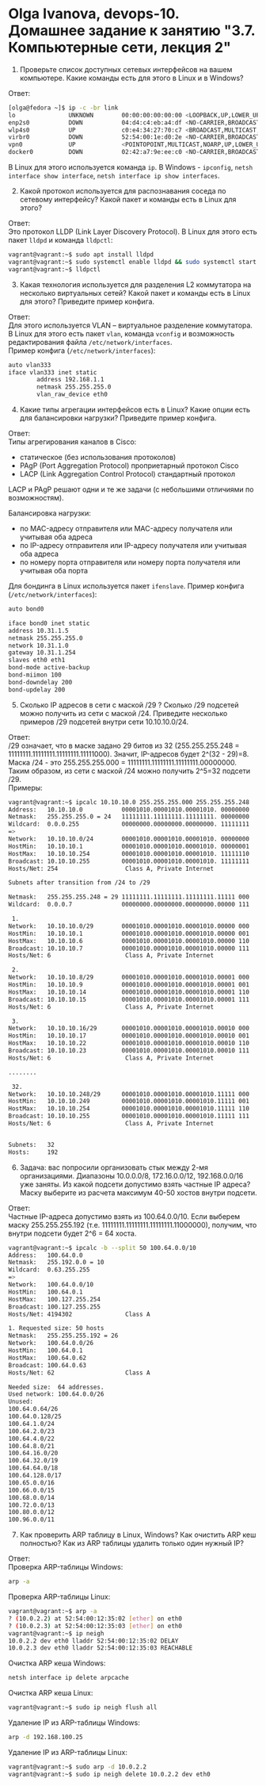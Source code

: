 # Olga Ivanova, devops-10. Домашнее задание к занятию "3.7. Компьютерные сети, лекция 2"

1. Проверьте список доступных сетевых интерфейсов на вашем компьютере. Какие команды есть для этого в Linux и в Windows?

Ответ:  
```bash
[olga@fedora ~]$ ip -c -br link
lo               UNKNOWN        00:00:00:00:00:00 <LOOPBACK,UP,LOWER_UP>
enp2s0           DOWN           04:d4:c4:eb:a4:df <NO-CARRIER,BROADCAST,MULTICAST,UP>
wlp4s0           UP             c0:e4:34:27:70:c7 <BROADCAST,MULTICAST,UP,LOWER_UP>
virbr0           DOWN           52:54:00:1e:d0:2e <NO-CARRIER,BROADCAST,MULTICAST,UP>
vpn0             UP             <POINTOPOINT,MULTICAST,NOARP,UP,LOWER_UP>
docker0          DOWN           02:42:a7:9e:ee:c0 <NO-CARRIER,BROADCAST,MULTICAST,UP>
```
В Linux для этого используется команда `ip`. 
В Windows - `ipconfig`, `netsh interface show interface`, `netsh interface ip show interfaces`.

2. Какой протокол используется для распознавания соседа по сетевому интерфейсу? Какой пакет и команды есть в Linux для этого?

Ответ:  
Это протокол LLDP (Link Layer Discovery Protocol). В Linux для этого есть пакет `lldpd` и команда `lldpctl`:
```bash
vagrant@vagrant:~$ sudo apt install lldpd
vagrant@vagrant:~$ sudo systemctl enable lldpd && sudo systemctl start lldpd
vagrant@vagrant:~$ lldpctl
```

3. Какая технология используется для разделения L2 коммутатора на несколько виртуальных сетей? Какой пакет и команды есть в Linux для этого? 
   Приведите пример конфига.
   
Ответ:  
Для этого используется VLAN – виртуальное разделение коммутатора. В Linux для этого есть пакет `vlan`, команда `vconfig` и возможность редактирования файла `/etc/network/interfaces`.  
Пример конфига (`/etc/network/interfaces`):  
```bash
auto vlan333
iface vlan333 inet static
        address 192.168.1.1
        netmask 255.255.255.0
        vlan_raw_device eth0
```

4. Какие типы агрегации интерфейсов есть в Linux? Какие опции есть для балансировки нагрузки? Приведите пример конфига.

Ответ:  
Типы агрегирования каналов в Cisco:  
- статическое (без использования протоколов)  
- PAgP (Port Aggregation Protocol) проприетарный протокол Cisco  
- LACP (Link Aggregation Control Protocol) стандартный протокол  
  
LACP и PAgP решают одни и те же задачи (с небольшими отличиями по возможностям).

Балансировка нагрузки:  
- по MAC-адресу отправителя или MAC-адресу получателя или учитывая оба адреса  
- по IP-адресу отправителя или IP-адресу получателя или учитывая оба адреса  
- по номеру порта отправителя или номеру порта получателя или учитывая оба порта  

Для бондинга в Linux используется пакет `ifenslave`. 
Пример конфига (`/etc/network/interfaces`):
```bash
auto bond0

iface bond0 inet static
address 10.31.1.5
netmask 255.255.255.0
network 10.31.1.0
gateway 10.31.1.254
slaves eth0 eth1
bond-mode active-backup
bond-miimon 100
bond-downdelay 200
bond-updelay 200
```

5. Сколько IP адресов в сети с маской /29 ? Сколько /29 подсетей можно получить из сети с маской /24. 
   Приведите несколько примеров /29 подсетей внутри сети 10.10.10.0/24.
   
Ответ:  
/29 означает, что в маске задано 29 битов из 32 (255.255.255.248 = 11111111.11111111.11111111.11111000). Значит, IP-адресов будет 2^(32 - 29)=8.  
Маска /24 - это 255.255.255.000 = 11111111.11111111.11111111.00000000. Таким образом, из сети с маской /24 можно получить 2^5=32 подсети /29.  
Примеры:  
```bash
vagrant@vagrant:~$ ipcalc 10.10.10.0 255.255.255.000 255.255.255.248
Address:   10.10.10.0           00001010.00001010.00001010. 00000000
Netmask:   255.255.255.0 = 24   11111111.11111111.11111111. 00000000
Wildcard:  0.0.0.255            00000000.00000000.00000000. 11111111
=>
Network:   10.10.10.0/24        00001010.00001010.00001010. 00000000
HostMin:   10.10.10.1           00001010.00001010.00001010. 00000001
HostMax:   10.10.10.254         00001010.00001010.00001010. 11111110
Broadcast: 10.10.10.255         00001010.00001010.00001010. 11111111
Hosts/Net: 254                   Class A, Private Internet

Subnets after transition from /24 to /29

Netmask:   255.255.255.248 = 29 11111111.11111111.11111111.11111 000
Wildcard:  0.0.0.7              00000000.00000000.00000000.00000 111

 1.
Network:   10.10.10.0/29        00001010.00001010.00001010.00000 000
HostMin:   10.10.10.1           00001010.00001010.00001010.00000 001
HostMax:   10.10.10.6           00001010.00001010.00001010.00000 110
Broadcast: 10.10.10.7           00001010.00001010.00001010.00000 111
Hosts/Net: 6                     Class A, Private Internet

 2.
Network:   10.10.10.8/29        00001010.00001010.00001010.00001 000
HostMin:   10.10.10.9           00001010.00001010.00001010.00001 001
HostMax:   10.10.10.14          00001010.00001010.00001010.00001 110
Broadcast: 10.10.10.15          00001010.00001010.00001010.00001 111
Hosts/Net: 6                     Class A, Private Internet

 3.
Network:   10.10.10.16/29       00001010.00001010.00001010.00010 000
HostMin:   10.10.10.17          00001010.00001010.00001010.00010 001
HostMax:   10.10.10.22          00001010.00001010.00001010.00010 110
Broadcast: 10.10.10.23          00001010.00001010.00001010.00010 111
Hosts/Net: 6                     Class A, Private Internet

........

 32.
Network:   10.10.10.248/29      00001010.00001010.00001010.11111 000
HostMin:   10.10.10.249         00001010.00001010.00001010.11111 001
HostMax:   10.10.10.254         00001010.00001010.00001010.11111 110
Broadcast: 10.10.10.255         00001010.00001010.00001010.11111 111
Hosts/Net: 6                     Class A, Private Internet


Subnets:   32
Hosts:     192
```

6. Задача: вас попросили организовать стык между 2-мя организациями. Диапазоны 10.0.0.0/8, 172.16.0.0/12, 192.168.0.0/16 уже заняты. 
   Из какой подсети допустимо взять частные IP адреса? Маску выберите из расчета максимум 40-50 хостов внутри подсети.

Ответ:  
Частные IP-адреса допустимо взять из 100.64.0.0/10. Если выберем маску 255.255.255.192 (т.е. 11111111.11111111.11111111.11000000), 
получим, что внутри подсети будет 2^6 = 64 хоста.  
```bash
vagrant@vagrant:~$ ipcalc -b --split 50 100.64.0.0/10
Address:   100.64.0.0           
Netmask:   255.192.0.0 = 10     
Wildcard:  0.63.255.255         
=>
Network:   100.64.0.0/10        
HostMin:   100.64.0.1           
HostMax:   100.127.255.254      
Broadcast: 100.127.255.255      
Hosts/Net: 4194302               Class A

1. Requested size: 50 hosts
Netmask:   255.255.255.192 = 26 
Network:   100.64.0.0/26        
HostMin:   100.64.0.1           
HostMax:   100.64.0.62          
Broadcast: 100.64.0.63          
Hosts/Net: 62                    Class A

Needed size:  64 addresses.
Used network: 100.64.0.0/26
Unused:
100.64.0.64/26
100.64.0.128/25
100.64.1.0/24
100.64.2.0/23
100.64.4.0/22
100.64.8.0/21
100.64.16.0/20
100.64.32.0/19
100.64.64.0/18
100.64.128.0/17
100.65.0.0/16
100.66.0.0/15
100.68.0.0/14
100.72.0.0/13
100.80.0.0/12
100.96.0.0/11
```

7. Как проверить ARP таблицу в Linux, Windows? Как очистить ARP кеш полностью? Как из ARP таблицы удалить только один нужный IP?

Ответ:  
Проверка ARP-таблицы Windows:  
```bash
arp -a
```
Проверка ARP-таблицы Linux:
```bash
vagrant@vagrant:~$ arp -a
? (10.0.2.2) at 52:54:00:12:35:02 [ether] on eth0
? (10.0.2.3) at 52:54:00:12:35:03 [ether] on eth0
vagrant@vagrant:~$ ip neigh
10.0.2.2 dev eth0 lladdr 52:54:00:12:35:02 DELAY
10.0.2.3 dev eth0 lladdr 52:54:00:12:35:03 REACHABLE
```
Очистка ARP кеша Windows:  
```bash
netsh interface ip delete arpcache
```
Очистка ARP кеша Linux:
```bash
vagrant@vagrant:~$ sudo ip neigh flush all
```  
Удаление IP из ARP-таблицы Windows:
```bash
arp -d 192.168.100.25
```
Удаление IP из ARP-таблицы Linux:
```bash
vagrant@vagrant:~$ sudo arp -d 10.0.2.2
vagrant@vagrant:~$ sudo ip neigh delete 10.0.2.2 dev eth0
```